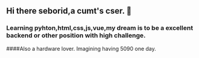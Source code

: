 ## Hi there seborid,a cumt's cser. 👋
### Learning pyhton,html,css,js,vue,my dream is to be a excellent backend or other position with high challenge.
####Also a hardware lover.  Imagining having 5090 one day.
<!--
**seborid/seborid** is a ✨ _special_ ✨ repository because its `README.md` (this file) appears on your GitHub profile.

Here are some ideas to get you started:

- 🔭 I’m currently working on ...
- 🌱 I’m currently learning ...
- 👯 I’m looking to collaborate on ...
- 🤔 I’m looking for help with ...
- 💬 Ask me about ...
- 📫 How to reach me: ...
- 😄 Pronouns: ...
- ⚡ Fun fact: ...
-->

